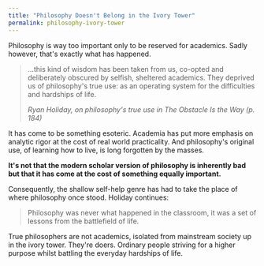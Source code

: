 ```yaml
---
title: "Philosophy Doesn't Belong in the Ivory Tower"
permalink: philosophy-ivory-tower
---
```


Philosophy is way too important only to be reserved for academics. Sadly however, that's exactly what has happened.

> ...this kind of wisdom has been taken from us, co-opted and deliberately obscured by selfish, sheltered academics. They deprived us of philosophy's true use: as an operating system for the difficulties and hardships of life.
> 
> <cite>Ryan Holiday, on philosophy's true use in The Obstacle Is the Way (p. 184)</cite>

It has come to be something esoteric. Academia has put more emphasis on analytic rigor at the cost of real world practicality. And philosophy's original use, of learning how to live, is long forgotten by the masses.

**It's not that the modern scholar version of philosophy is inherently bad but that it has come at the cost of something equally important.**

Consequently, the shallow self-help genre has had to take the place of where philosophy once stood. Holiday continues:

> Philosophy was never what happened in the classroom, it was a set of lessons from the battlefield of life.

True philosophers are not academics, isolated from mainstream society up in the ivory tower. They're doers. Ordinary people striving for a higher purpose whilst battling the everyday hardships of life.
